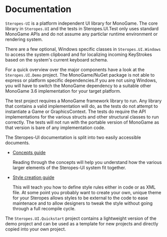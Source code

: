 ﻿# Documentation

``Steropes-UI`` is a platform independent UI library for MonoGame. The core library
in ``Steropes.UI`` and the tests in Steropes.UI.Test only uses standard MonoGame APIs 
and do not assume any particlar runtime environment or rendering system. 

There are a few optional, Windows specific classes in ``Steropes.UI.Windows`` to 
access the system clipboard and for localizing incoming KeyStrokes based on the 
system's current keyboard schema. 

For a quick overview over the major components have a look at the ``Steropes.UI.Demo``
project. The MonoGame/NuGet package is not able to express or platform specific 
dependencies.If you are not using Windows, you will have to switch the MonoGame 
dependency to a suitable other MonoGame 3.6 implementation for your target 
platform. 

The test project requires a MonoGame framework library to run. Any library that
contains a valid implementation will do, as the tests do not attempt to instantiate 
a Game or GraphicsContext. The tests do require the API implementations for the
various structs and other structural classes to run correctly. The tests will
not run with the portable version of MonoGame as that version is bare of any
implementation code.

The Steropes-UI documentation is split into two easily accessible documents.
  
* [Concepts guide](concepts.md)
 
  Reading through the concepts will help you understand how the various larger 
  elements of the Steropes-UI system fit together. 

* [Style creation guide](style.md)
 
  This will teach you how to define style rules either in code or as XML file.
  At some point you probably want to create your own, unique theme for your
  Steropes allows styles to be external to the code to ease maintenace and to
  allow designers to tweak the style without going through a full recompile 
  cycle.
  
   
The ``Steropes.UI.Quickstart`` project contains a lightweight version of the demo
project and can be used as a template for new projects and directly copied into 
your own project.